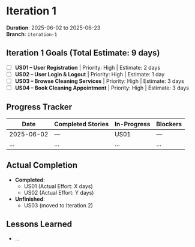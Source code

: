 # Iteration 1

**Duration**: 2025-06-02 to 2025-06-23  
**Branch**: `iteration-1`  

## Iteration 1 Goals (Total Estimate: 9 days)
- [ ] **US01 – User Registration**         | Priority: High   | Estimate: 2 days  
- [ ] **US02 – User Login & Logout**       | Priority: High   | Estimate: 1 day  
- [ ] **US03 – Browse Cleaning Services**  | Priority: High   | Estimate: 3 days  
- [ ] **US04 – Book Cleaning Appointment** | Priority: High   | Estimate: 3 days  

## Progress Tracker
| Date       | Completed Stories         | In-Progress       | Blockers         |
| ---------- | ------------------------- | ----------------- | ---------------- |
| 2025-06-02 | —                         | US01              | —                |
| …          | …                         | …                 | …                |

## Actual Completion
- **Completed**:  
  - US01 (Actual Effort: X days)  
  - US02 (Actual Effort: Y days)  
- **Unfinished**:  
  - US03 (moved to Iteration 2)  

## Lessons Learned
- …
